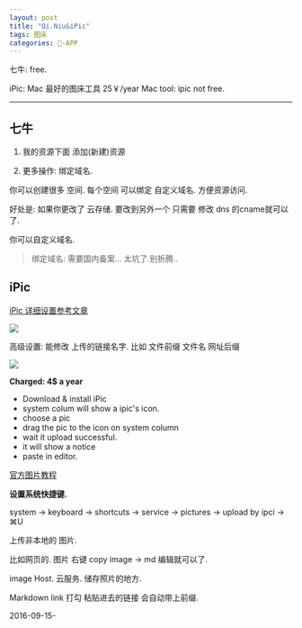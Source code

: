 ```yaml
---
layout: post
title: "Qi.Niu&iPic"
tags: 图床
categories: -APP
---
```



七牛: free. 

iPic: Mac 最好的图床工具 25￥/year
Mac tool: ipic not free. 

---

## 七牛


1.  我的资源下面 添加(新建)资源


2. 更多操作: 绑定域名.

你可以创建很多 空间.
每个空间 可以绑定 自定义域名. 方便资源访问.


好处是: 如果你更改了 云存储.
要改到另外一个 
只需要 修改 dns 的cname就可以了.



你可以自定义域名.




> 绑定域名: 需要国内备案... 太坑了.别折腾..




## iPic
[iPic 详细设置参考文章][1]



![][image-1]

高级设置: 
能修改 上传的链接名字. 
比如 文件前缀 文件名 网址后缀

![][image-2]



**Charged: 4$ a year**

- Download & install iPic 
- system colum will show a ipic's icon.
- choose a pic 
- drag the pic to the icon on system column
- wait it upload successful. 
- it will show a notice 
- paste in editor.




[官方图片教程][2]

**设置系统快捷键.**

system → keyboard → shortcuts → service → pictures →
upload by ipci → ⌘U




上传非本地的 图片.

比如网页的.
图片 右键 copy image → 
md 编辑就可以了.




image Host.
云服务. 储存照片的地方.




Markdown link 
打勾  粘贴进去的链接 会自动带上前缀.


2016-09-15-






[1]:	http://toolinbox.net/iPic/AddQiniuImageHost.html
[2]:	http://toolinbox.net/en/iPic/

[image-1]:	http://oduizitoj.bkt.clouddn.com/2016-09-21-Untitled.jpeg
[image-2]:	http://oduizitoj.bkt.clouddn.com/2016-09-21-17:27:34.jpg